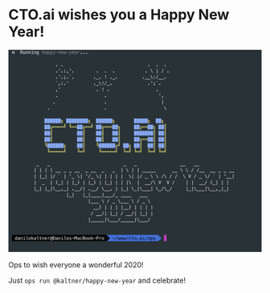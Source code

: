 # CTO.ai wishes you a Happy New Year!

![Example Image](https://raw.githubusercontent.com/cto-ai/Happy-New-Year/master/example.png)

Ops to wish everyone a wonderful 2020!

Just `ops run @kaltner/happy-new-year` and celebrate!
